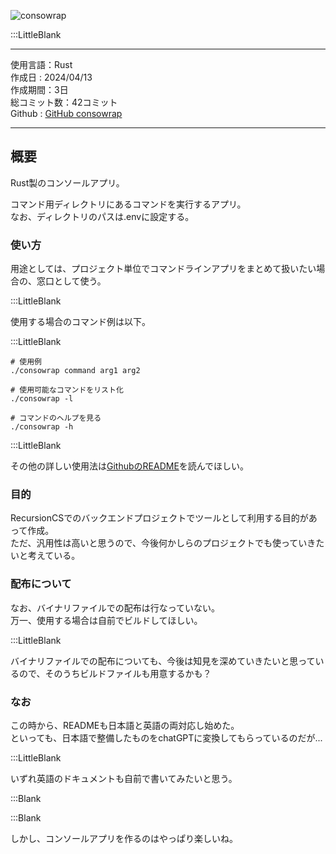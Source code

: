
![consowrap](/pages/Products/page/consowrap/img/consowrap.jpg)  


:::LittleBlank  

---    

使用言語：Rust    
作成日 : 2024/04/13    
作成期間：3日    
総コミット数：42コミット    
Github : [GitHub consowrap](https://github.com/kip2/consowrap)    

---    

## 概要  

Rust製のコンソールアプリ。    

コマンド用ディレクトリにあるコマンドを実行するアプリ。  
なお、ディレクトリのパスは.envに設定する。  

### 使い方  

用途としては、プロジェクト単位でコマンドラインアプリをまとめて扱いたい場合の、窓口として使う。    

:::LittleBlank  

使用する場合のコマンド例は以下。

:::LittleBlank  

```shell    
# 使用例    
./consowrap command arg1 arg2    

# 使用可能なコマンドをリスト化    
./consowrap -l    

# コマンドのヘルプを見る    
./consowrap -h    
```    

:::LittleBlank  

その他の詳しい使用法は[GithubのREADME](https://github.com/kip2/consowrap)を読んでほしい。  

### 目的  

RecursionCSでのバックエンドプロジェクトでツールとして利用する目的があって作成。    
ただ、汎用性は高いと思うので、今後何かしらのプロジェクトでも使っていきたいと考えている。    

### 配布について  

なお、バイナリファイルでの配布は行なっていない。    
万一、使用する場合は自前でビルドしてほしい。  

:::LittleBlank  

バイナリファイルでの配布についても、今後は知見を深めていきたいと思っているので、そのうちビルドファイルも用意するかも？  

### なお  

この時から、READMEも日本語と英語の両対応し始めた。    
といっても、日本語で整備したものをchatGPTに変換してもらっているのだが...  

:::LittleBlank  

いずれ英語のドキュメントも自前で書いてみたいと思う。  


:::Blank  


:::Blank  

しかし、コンソールアプリを作るのはやっぱり楽しいね。    

